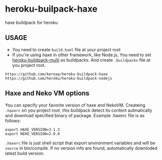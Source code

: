 # heroku-builpack-haxe
haxe buildpack for heroku

## USAGE

- You need to create `build.hxml` file at your project root
- If you're using haxe in other framework, like Node.js, You need to set [heroku-buildpack-multi](https://github.com/ddollar/heroku-buildpack-multi) as buildpacks. And create `.buildpacks` file at you project root.

```.buildpacks:txt
https://github.com/keroxp/heroku-buildpack-haxe
https://github.com/heroku/heroku-buildpack-nodejs
```

## Haxe and Neko VM options

You can specify your favorite version of haxe and NekoVM.
Createing `.haxerc` on you project root, this buildpack detect its content autmatically
and download specified binary of package. Example .haxerc file is as follows:

```.haxerc:sh
export HAXE_VERSION=3.1.3
export NEKO_VERSION=2.0.0
```

`.haxerc` file is just shell script that export snvironment variables and will be `source` in bin/compile.
If no version info are found, automatically downloded latest build version.

